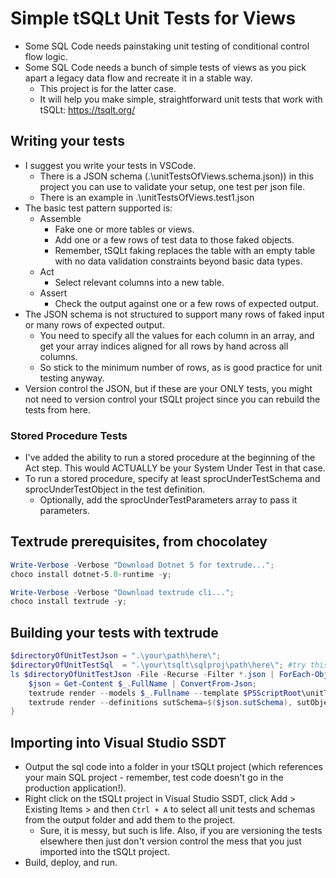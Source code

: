 # Simple tSQLt Unit Tests for Views
- Some SQL Code needs painstaking unit testing of conditional control flow logic.
- Some SQL Code needs a bunch of simple tests of views as you pick apart a legacy data flow and recreate it in a stable way.
  - This project is for the latter case.
  - It will help you make simple, straightforward unit tests that work with tSQLt: https://tsqlt.org/

## Writing your tests

- I suggest you write your tests in VSCode.
  - There is a JSON schema (.\unitTestsOfViews.schema.json)) in this project you can use to validate your setup, one test per json file.
  - There is an example in .\unitTestsOfViews.test1.json
- The basic test pattern supported is:
  - Assemble
    - Fake one or more tables or views.
    - Add one or a few rows of test data to those faked objects.
    - Remember, tSQLt faking replaces the table with an empty table with no data validation constraints beyond basic data types.
  - Act
    - Select relevant columns into a new table.
  - Assert
    - Check the output against one or a few rows of expected output.
- The JSON schema is not structured to support many rows of faked input or many rows of expected output.
  - You need to specify all the values for each column in an array, and get your array indices aligned for all rows by hand across all columns.
  - So stick to the minimum number of rows, as is good practice for unit testing anyway.
- Version control the JSON, but if these are your ONLY tests, you might not need to version control your tSQLt project since you can rebuild the tests from here.

### Stored Procedure Tests

- I've added the ability to run a stored procedure at the beginning of the Act step. This would ACTUALLY be your System Under Test in that case.
- To run a stored procedure, specify at least sprocUnderTestSchema and sprocUnderTestObject in the test definition.
  - Optionally, add the sprocUnderTestParameters array to pass it parameters.

## Textrude prerequisites, from chocolatey
```powershell
Write-Verbose -Verbose "Download Dotnet 5 for textrude...";
choco install dotnet-5.0-runtime -y;

Write-Verbose -Verbose "Download textrude cli...";
choco install textrude -y;
```

## Building your tests with textrude
```powershell
$directoryOfUnitTestJson = ".\your\path\here\";
$directoryOfUnitTestSql  = ".\your\tsqlt\sqlproj\path\here\"; #try this if you need a buildable tSQLt project: https://github.com/sdoubleday/tSQLt_SampleDbproj
ls $directoryOfUnitTestJson -File -Recurse -Filter *.json | ForEach-Object {
    $json = Get-Content $_.FullName | ConvertFrom-Json;
    textrude render --models $_.Fullname --template $PSScriptRoot\unitTestOfViews_textrudetemplate.txt --output "$directoryOfUnitTestSql\$($json.sutSchema)__$($json.sutObject)__$($json.testName).sql" ;
    textrude render --definitions sutSchema=$($json.sutSchema), sutObject=$($json.sutObject) --template $PSScriptRoot\unitTestClass_textrudetemplate.txt --output "$directoryOfUnitTestSql\$($json.sutSchema)__$($json.sutObject)_classschema.sql";
}
```

## Importing into Visual Studio SSDT

- Output the sql code into a folder in your tSQLt project (which references your main SQL project - remember, test code doesn't go in the production application!).
- Right click on the tSQLt project in Visual Studio SSDT, click Add > Existing Items > and then ```Ctrl + A``` to select all unit tests and schemas from the output folder and add them to the project.
  - Sure, it is messy, but such is life. Also, if you are versioning the tests elsewhere then just don't version control the mess that you just imported into the tSQLt project.
- Build, deploy, and run.
